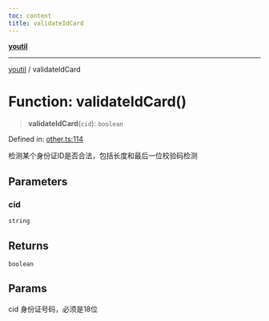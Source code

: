 ```yaml
---
toc: content
title: validateIdCard
---
```

[**youtil**](../README.md)

***

[youtil](../globals.md) / validateIdCard

# Function: validateIdCard()

> **validateIdCard**(`cid`): `boolean`

Defined in: [other.ts:114](https://github.com/sxei/youtil/blob/3b581c08fcff87306a01ca309f1a64565d5e1e6a/src/other.ts#L114)

检测某个身份证ID是否合法，包括长度和最后一位校验码检测

## Parameters

### cid

`string`

## Returns

`boolean`

## Params

cid 身份证号码，必须是18位
